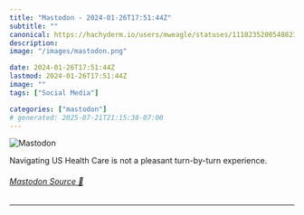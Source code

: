 ```yaml
---
title: "Mastodon - 2024-01-26T17:51:44Z"
subtitle: ""
canonical: https://hachyderm.io/users/mweagle/statuses/111823520054882310
description:
image: "/images/mastodon.png"

date: 2024-01-26T17:51:44Z
lastmod: 2024-01-26T17:51:44Z
image: ""
tags: ["Social Media"]

categories: ["mastodon"]
# generated: 2025-07-21T21:15:38-07:00
---
```

![Mastodon](/images/mastodon.png)

<p>Navigating US Health Care is not a pleasant turn-by-turn experience.</p>


###### [Mastodon Source 🐘](https://hachyderm.io/@mweagle/111823520054882310)

___
